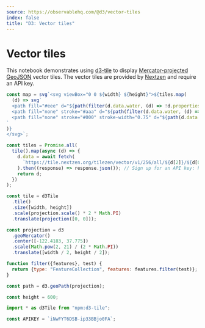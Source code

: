 ```yaml
---
source: https://observablehq.com/@d3/vector-tiles
index: false
title: "D3: Vector tiles"
---
```


# Vector tiles

This notebook demonstrates using [d3-tile](https://github.com/d3/d3-tile) to display [Mercator-projected](https://d3js.org/d3-geo/cylindrical#geoMercator) [GeoJSON](https://d3js.org/d3-geo/path#geoPath) vector tiles. The vector tiles are provided by [Nextzen](https://www.nextzen.org/) and require an API key.

```js echo
const map = svg`<svg viewBox="0 0 ${width} ${height}">${tiles.map(
  (d) => svg`
  <path fill="#eee" d="${path(filter(d.data.water, (d) => !d.properties.boundary))}"></path>
  <path fill="none" stroke="#aaa" d="${path(filter(d.data.water, (d) => d.properties.boundary))}"></path>
  <path fill="none" stroke="#000" stroke-width="0.75" d="${path(d.data.roads)}"></path>
`
)}
</svg>`;
```

```js echo
const tiles = Promise.all(
  tile().map(async (d) => {
    d.data = await fetch(
      `https://tile.nextzen.org/tilezen/vector/v1/256/all/${d[2]}/${d[0]}/${d[1]}.json?api_key=${APIKEY}`
    ).then((response) => response.json()); // Sign up for an API key: https://www.nextzen.org
    return d;
  })
);
```

```js echo
const tile = d3Tile
  .tile()
  .size([width, height])
  .scale(projection.scale() * 2 * Math.PI)
  .translate(projection([0, 0]));
```

```js echo
const projection = d3
  .geoMercator()
  .center([-122.4183, 37.775])
  .scale(Math.pow(2, 21) / (2 * Math.PI))
  .translate([width / 2, height / 2]);
```

```js echo
function filter({features}, test) {
  return {type: "FeatureCollection", features: features.filter(test)};
}
```

```js echo
const path = d3.geoPath(projection);
```

```js echo
const height = 600;
```

```js echo
import * as d3Tile from "npm:d3-tile";
```

```js
const APIKEY = `iNwFYT6DSB-ip33BBjo0FA`;
```
